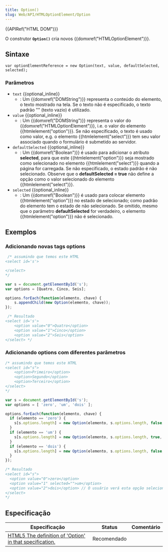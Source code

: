 ```yaml
---
title: Option()
slug: Web/API/HTMLOptionElement/Option
---
```


{{APIRef("HTML DOM")}}

O construtor **`Option()`** cria novos {{domxref("HTMLOptionElement")}}.

## Sintaxe

```
var optionElementReference = new Option(text, value, defaultSelected, selected);
```

### Parâmetros

- `text` {{optional_inline}}
  - : Um {{domxref("DOMString")}} representa o conteúdo do elemento, o texto mostrado na tela. Se o texto não é especificado, o texto padrão "" (texto vazio) é utilizado.
- `value` {{optional_inline}}
  - : Um {{domxref("DOMString")}} representa o valor do {{domxref("HTMLOptionElement")}}, i.e. o valor do elemento {{htmlelement("option")}}. Se não especificado, o texto é usado como valor, e.g. o elemento {{htmlelement("select")}} tem seu valor associado quando o formulário é submetido ao servidor.
- `defaultSelected` {{optional_inline}}
  - : Um {{domxref("Boolean")}} é usado para adicionar o atributo **selected**, para que este {{htmlelement("option")}} seja mostrado como selecionado no elemento {{htmlelement("select")}} quando a página for carregada. Se não especificado, o estado padrão é não selecionado. Observe que o **defaultSelected = true** não define a opção como o valor selecionado do elemento {{htmlelement("select")}}.
- `selected` {{optional_inline}}
  - : Um {{domxref("Boolean")}} é usado para colocar elemento {{htmlelement("option")}} no estado de selecionado; como padrão do elemento tem o estado de não selecionado. Se omitido, mesmo que o parâmetro **defaultSelected** for verdadeiro, o elemento {{htmlelement("option")}} não é selecionado.

## Exemplos

### Adicionando novas tags options

```js
 /* assumindo que temos este HTML
<select id='s'>

</select>
*/

var s = document.getElementById('s');
var options = [Quatro, Cinco, Seis];

options.forEach(function(elemento, chave) {
    s.appendChild(new Option(elemento, chave));
});

 /* Resultado
<select id='s'>
    <option value="0">Quatro</option>
    <option value="1">Cinco</option>
    <option value="2">Seis</option>
</select> */
```

### Adicionando options com diferentes parâmetros

```js
/* assumindo que temos este HTML
<select id="s">
    <option>Primeiro</option>
    <option>Segundo</option>
    <option>Terceiro</option>
</select>
*/

var s = document.getElementById('s');
var options = [ 'zero', 'um', 'dois' ];

options.forEach(function(elemento, chave) {
  if (elemento == 'zero') {
    s[s.options.length] = new Option(elemento, s.options.length, false, false);
  }
  if (elemento == 'um') {
    s[s.options.length] = new Option(elemento, s.options.length, true, false); // Adicionando atributo "selected"
  }
  if (elemento == 'dois') {
    s[s.options.length] = new Option(elemento, s.options.length, false, true); // Apenas irá selecionar a opção na visualização
  }
});

/* Resultado
<select id="s">
  <option value="0">zero</option>
  <option value="1" selected="">um</option>
  <option value="2">dois</option> // O usuário verá esta opção selecionada
</select>
*/
```

## Especificação

| Especificação                                                                                                                             | Status      | Comentário |
| ----------------------------------------------------------------------------------------------------------------------------------------- | ----------- | ---------- |
| [HTML5 The definition of 'Option' in that specification.](http://www.w3.org/TR/2012/WD-html5-20121025/the-option-element.html#dom-option) | Recomendado |            |
